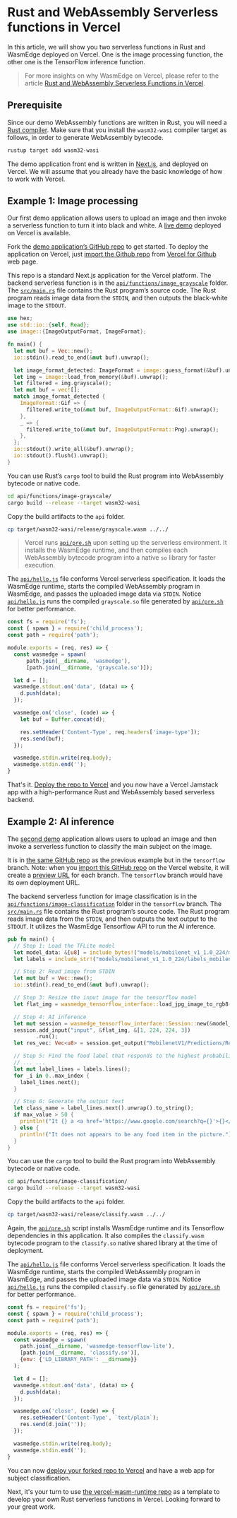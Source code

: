# Rust and WebAssembly Serverless functions in Vercel

In this article, we will show you two serverless functions in Rust and WasmEdge deployed on Vercel. One is the image processing function, the other one is the TensorFlow inference function.

> For more insights on why WasmEdge on Vercel, please refer to the article [Rust and WebAssembly Serverless Functions in Vercel](https://www.secondstate.io/articles/vercel-wasmedge-webassembly-rust/).

## Prerequisite

Since our demo WebAssembly functions are written in Rust, you will need a [Rust compiler](https://www.rust-lang.org/tools/install). Make sure that you install the `wasm32-wasi` compiler target as follows, in order to generate WebAssembly bytecode.

```bash
rustup target add wasm32-wasi
```

The demo application front end is written in [Next.js](https://nextjs.org/), and deployed on Vercel. We will assume that you already have the basic knowledge of how to work with Vercel.

## Example 1: Image processing

Our first demo application allows users to upload an image and then invoke a serverless function to turn it into black and white. A [live demo](https://vercel-wasm-runtime.vercel.app/) deployed on Vercel is available.

Fork the [demo application’s GitHub repo](https://github.com/second-state/vercel-wasm-runtime) to get started. To deploy the application on Vercel, just [import the Github repo](https://vercel.com/docs/git#deploying-a-git-repository) from [Vercel for Github](https://vercel.com/docs/git/vercel-for-github) web page.

This repo is a standard Next.js application for the Vercel platform. The backend serverless function is in the [`api/functions/image_grayscale`](https://github.com/second-state/vercel-wasm-runtime/tree/main/api/functions/image-grayscale) folder. The [`src/main.rs`](https://github.com/second-state/vercel-wasm-runtime/blob/main/api/functions/image-grayscale/src/main.rs) file contains the Rust program’s source code. The Rust program reads image data from the `STDIN`, and then outputs the black-white image to the `STDOUT`.

```rust
use hex;
use std::io::{self, Read};
use image::{ImageOutputFormat, ImageFormat};

fn main() {
  let mut buf = Vec::new();
  io::stdin().read_to_end(&mut buf).unwrap();

  let image_format_detected: ImageFormat = image::guess_format(&buf).unwrap();
  let img = image::load_from_memory(&buf).unwrap();
  let filtered = img.grayscale();
  let mut buf = vec![];
  match image_format_detected {
    ImageFormat::Gif => {
      filtered.write_to(&mut buf, ImageOutputFormat::Gif).unwrap();
    },
    _ => {
      filtered.write_to(&mut buf, ImageOutputFormat::Png).unwrap();
    },
  };
  io::stdout().write_all(&buf).unwrap();
  io::stdout().flush().unwrap();
}
```

You can use Rust’s `cargo` tool to build the Rust program into WebAssembly bytecode or native code.

```bash
cd api/functions/image-grayscale/
cargo build --release --target wasm32-wasi 
```

Copy the build artifacts to the `api` folder.

```bash
cp target/wasm32-wasi/release/grayscale.wasm ../../
```

> Vercel runs [`api/pre.sh`](https://github.com/second-state/vercel-wasm-runtime/blob/main/api/pre.sh) upon setting up the serverless environment. It installs the WasmEdge runtime, and then compiles each WebAssembly bytecode program into a native `so` library for faster execution.

The [`api/hello.js`](https://github.com/second-state/vercel-wasm-runtime/blob/main/api/hello.js) file conforms Vercel serverless specification. It loads the WasmEdge runtime, starts the compiled WebAssembly program in WasmEdge, and passes the uploaded image data via `STDIN`. Notice [`api/hello.js`](https://github.com/second-state/vercel-wasm-runtime/blob/main/api/hello.js) runs the compiled `grayscale.so` file generated by [`api/pre.sh`](https://github.com/second-state/vercel-wasm-runtime/blob/main/api/pre.sh) for better performance.

```javascript
const fs = require('fs');
const { spawn } = require('child_process');
const path = require('path');

module.exports = (req, res) => {
  const wasmedge = spawn(
      path.join(__dirname, 'wasmedge'), 
      [path.join(__dirname, 'grayscale.so')]);

  let d = [];
  wasmedge.stdout.on('data', (data) => {
    d.push(data);
  });

  wasmedge.on('close', (code) => {
    let buf = Buffer.concat(d);

    res.setHeader('Content-Type', req.headers['image-type']);
    res.send(buf);
  });

  wasmedge.stdin.write(req.body);
  wasmedge.stdin.end('');
}
```

That's it. [Deploy the repo to Vercel](https://vercel.com/docs/git#deploying-a-git-repository) and you now have a Vercel Jamstack app with a high-performance Rust and WebAssembly based serverless backend.

## Example 2: AI inference

The [second demo](https://vercel-wasm-runtime.vercel.app/) application allows users to upload an image and then invoke a serverless function to classify the main subject on the image.

It is in [the same GitHub repo](https://github.com/second-state/vercel-wasm-runtime) as the previous example but in the `tensorflow` branch. Note: when you [import this GitHub repo](https://vercel.com/docs/git#deploying-a-git-repository) on the Vercel website, it will create a [preview URL](https://vercel.com/docs/platform/deployments#preview) for each branch. The `tensorflow` branch would have its own deployment URL.

The backend serverless function for image classification is in the [`api/functions/image-classification`](https://github.com/second-state/vercel-wasm-runtime/tree/tensorflow/api/functions/image-classification) folder in the `tensorflow` branch.  The [`src/main.rs`](https://github.com/second-state/vercel-wasm-runtime/blob/tensorflow/api/functions/image-classification/src/main.rs) file contains the Rust program’s source code. The Rust program reads image data from the `STDIN`, and then outputs the text output to the `STDOUT`. It utilizes the WasmEdge Tensorflow API to run the AI inference.

```rust
pub fn main() {
  // Step 1: Load the TFLite model
  let model_data: &[u8] = include_bytes!("models/mobilenet_v1_1.0_224/mobilenet_v1_1.0_224_quant.tflite");
  let labels = include_str!("models/mobilenet_v1_1.0_224/labels_mobilenet_quant_v1_224.txt");

  // Step 2: Read image from STDIN
  let mut buf = Vec::new();
  io::stdin().read_to_end(&mut buf).unwrap();

  // Step 3: Resize the input image for the tensorflow model
  let flat_img = wasmedge_tensorflow_interface::load_jpg_image_to_rgb8(&buf, 224, 224);

  // Step 4: AI inference
  let mut session = wasmedge_tensorflow_interface::Session::new(&model_data, wasmedge_tensorflow_interface::ModelType::TensorFlowLite);
  session.add_input("input", &flat_img, &[1, 224, 224, 3])
         .run();
  let res_vec: Vec<u8> = session.get_output("MobilenetV1/Predictions/Reshape_1");

  // Step 5: Find the food label that responds to the highest probability in res_vec
  // ... ...
  let mut label_lines = labels.lines();
  for _i in 0..max_index {
    label_lines.next();
  }

  // Step 6: Generate the output text
  let class_name = label_lines.next().unwrap().to_string();
  if max_value > 50 {
    println!("It {} a <a href='https://www.google.com/search?q={}'>{}</a> in the picture", confidence.to_string(), class_name, class_name);
  } else {
    println!("It does not appears to be any food item in the picture.");
  }
}
```

You can use the `cargo` tool to build the Rust program into WebAssembly bytecode or native code.

```bash
cd api/functions/image-classification/
cargo build --release --target wasm32-wasi
```

Copy the build artifacts to the `api` folder.

```bash
cp target/wasm32-wasi/release/classify.wasm ../../
```

Again, the [`api/pre.sh`](https://github.com/second-state/vercel-wasm-runtime/blob/tensorflow/api/pre.sh) script installs WasmEdge runtime and its Tensorflow dependencies in this application. It also compiles the `classify.wasm` bytecode program to the `classify.so` native shared library at the time of deployment.

The [`api/hello.js`](https://github.com/second-state/vercel-wasm-runtime/blob/tensorflow/api/hello.js) file conforms Vercel serverless specification. It loads the WasmEdge runtime, starts the compiled WebAssembly program in WasmEdge, and passes the uploaded image data via `STDIN`. Notice [`api/hello.js`](https://github.com/second-state/vercel-wasm-runtime/blob/tensorflow/api/hello.js) runs the compiled `classify.so` file generated by [`api/pre.sh`](https://github.com/second-state/vercel-wasm-runtime/blob/tensorflow/api/pre.sh) for better performance.

```javascript
const fs = require('fs');
const { spawn } = require('child_process');
const path = require('path');

module.exports = (req, res) => {
  const wasmedge = spawn(
    path.join(__dirname, 'wasmedge-tensorflow-lite'),
    [path.join(__dirname, 'classify.so')],
    {env: {'LD_LIBRARY_PATH': __dirname}}
  );

  let d = [];
  wasmedge.stdout.on('data', (data) => {
    d.push(data);
  });

  wasmedge.on('close', (code) => {
    res.setHeader('Content-Type', `text/plain`);
    res.send(d.join(''));
  });

  wasmedge.stdin.write(req.body);
  wasmedge.stdin.end('');
}
```

You can now [deploy your forked repo to Vercel](https://vercel.com/docs/git#deploying-a-git-repository) and have a web app for subject classification.

Next, it's your turn to use [the vercel-wasm-runtime repo](https://github.com/second-state/vercel-wasm-runtime) as a template to develop your own Rust serverless functions in Vercel. Looking forward to your great work.

